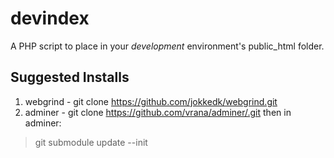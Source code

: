 # devindex
A PHP script to place in your *development* environment's public_html folder. 

## Suggested Installs
1. webgrind - git clone https://github.com/jokkedk/webgrind.git
2. adminer  - git clone https://github.com/vrana/adminer/.git
then in adminer: 
> git submodule update --init